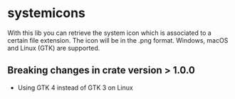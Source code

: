 # systemicons

With this lib you can retrieve the system icon which is associated
to a certain file extension. The icon will be in the .png format.
Windows, macOS and Linux (GTK) are supported.

## Breaking changes in crate version > 1.0.0

* Using GTK 4 instead of GTK 3 on Linux
